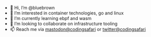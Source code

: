 - 👋 Hi, I’m @bluebrown
- 👀 I’m interested in container technologies, go and linux
- 🌱 I’m currently learning ebpf and wasm
- 💞️ I’m looking to collaborate on infrastructure tooling
- 📫 Reach me via [mastodon@codingsafari](https://fosstodon.org/@codingsafari)  or [twitter@codingsafari](https://www.twitter.com/codingsafari) 

<!---
bluebrown/bluebrown is a ✨ special ✨ repository because its `README.md` (this file) appears on your GitHub profile.
You can click the Preview link to take a look at your changes.
--->
